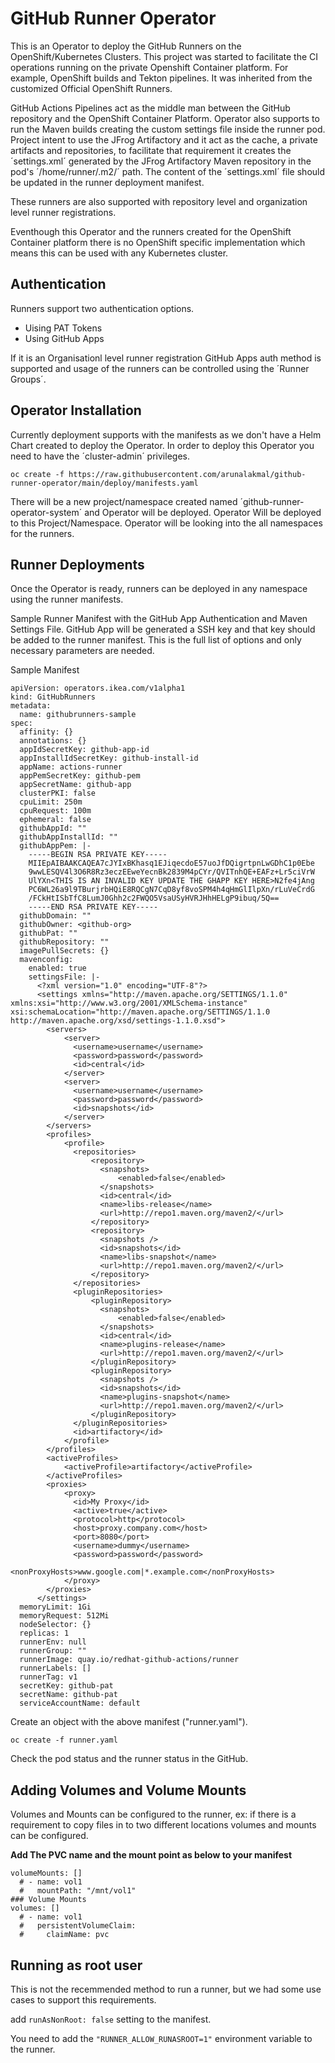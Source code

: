 # GitHub Runner Operator

This is an Operator to deploy the GitHub Runners on the OpenShift/Kubernetes Clusters. This project was started to facilitate the CI operations running on the private Openshift Container platform. For example, OpenShift builds and Tekton pipelines. It was inherited from the customized Official OpenShift Runners. 

GitHub Actions Pipelines act as the middle man between the GitHub repository and the OpenShift Container Platform. Operator also supports to run the Maven builds creating the custom settings file inside the runner pod. Project intent to use the JFrog Artifactory and it act as the cache, a private artifacts and repositories, to facilitate that requirement it creates the ´settings.xml´ generated by the JFrog Artifactory Maven repository in the pod's ´/home/runner/.m2/´ path. The content of the ´settings.xml´ file should be updated in the runner deployment manifest. 

These runners are also supported with repository level and organization level runner registrations. 

Eventhough this Operator and the runners created for the OpenShift Container platform there is no OpenShift specific implementation which means this can be used with any Kubernetes cluster. 

## Authentication

Runners support two authentication options. 
- Uising PAT Tokens
- Using GitHub Apps  

If it is an Organisationl level runner registration GitHub Apps auth method is supported and usage of the runners can be controlled using the ´Runner Groups´. 

## Operator Installation

Currently deployment supports with the manifests as we don't have a Helm Chart created to deploy the Operator. In order to deploy this Operator you need to have the ´cluster-admin´ privileges.

```
oc create -f https://raw.githubusercontent.com/arunalakmal/github-runner-operator/main/deploy/manifests.yaml
```

There will be a new project/namespace created named ´github-runner-operator-system´ and Operator will be deployed. Operator Will be deployed to this Project/Namespace. Operator will be looking into the all namespaces for the runners.  

## Runner Deployments

Once the Operator is ready, runners can be deployed in any namespace using the runner manifests. 

Sample Runner Manifest with the GitHub App Authentication and Maven Settings File. GitHub App will be generated a SSH key and that key should be added to the runner manifest. This is the full list of options and only necessary parameters are needed. 

Sample Manifest 

```
apiVersion: operators.ikea.com/v1alpha1
kind: GitHubRunners
metadata:
  name: githubrunners-sample
spec:
  affinity: {}
  annotations: {}
  appIdSecretKey: github-app-id
  appInstallIdSecretKey: github-install-id
  appName: actions-runner
  appPemSecretKey: github-pem
  appSecretName: github-app
  clusterPKI: false
  cpuLimit: 250m
  cpuRequest: 100m
  ephemeral: false
  githubAppId: ""
  githubAppInstallId: ""
  githubAppPem: |-
    -----BEGIN RSA PRIVATE KEY-----
    MIIEpAIBAAKCAQEA7cJYIxBKhasq1EJiqecdoE57uoJfDQigrtpnLwGDhC1p0Ebe
    9wwLESQV4l3O6R8Rz3eczEEweYecnBk2839M4pCYr/QVITnhQE+EAFz+Lr5ciVrW
    UlYXn<THIS IS AN INVALID KEY UPDATE THE GHAPP KEY HERE>N2fe4jAng
    PC6WL26a9l9TBurjrbHQiE8RQCgN7CqD8yf8voSPM4h4qHmGlIlpXn/rLuVeCrdG
    /FCkHtISbTfC8LumJ0Ghh2c2FWQO5VsaUSyHVRJHhHELgP9ibuq/5Q==
    -----END RSA PRIVATE KEY-----
  githubDomain: ""
  githubOwner: <github-org>
  githubPat: ""
  githubRepository: ""
  imagePullSecrets: {}
  mavenconfig:
    enabled: true
    settingsFile: |-
      <?xml version="1.0" encoding="UTF-8"?>
      <settings xmlns="http://maven.apache.org/SETTINGS/1.1.0" xmlns:xsi="http://www.w3.org/2001/XMLSchema-instance" xsi:schemaLocation="http://maven.apache.org/SETTINGS/1.1.0 http://maven.apache.org/xsd/settings-1.1.0.xsd">
        <servers>
            <server>
              <username>username</username>
              <password>password</password>
              <id>central</id>
            </server>
            <server>
              <username>username</username>
              <password>password</password>
              <id>snapshots</id>
            </server>
        </servers>
        <profiles>
            <profile>
              <repositories>
                  <repository>
                    <snapshots>
                        <enabled>false</enabled>
                    </snapshots>
                    <id>central</id>
                    <name>libs-release</name>
                    <url>http://repo1.maven.org/maven2/</url>
                  </repository>
                  <repository>
                    <snapshots />
                    <id>snapshots</id>
                    <name>libs-snapshot</name>
                    <url>http://repo1.maven.org/maven2/</url>
                  </repository>
              </repositories>
              <pluginRepositories>
                  <pluginRepository>
                    <snapshots>
                        <enabled>false</enabled>
                    </snapshots>
                    <id>central</id>
                    <name>plugins-release</name>
                    <url>http://repo1.maven.org/maven2/</url>
                  </pluginRepository>
                  <pluginRepository>
                    <snapshots />
                    <id>snapshots</id>
                    <name>plugins-snapshot</name>
                    <url>http://repo1.maven.org/maven2/</url>
                  </pluginRepository>
              </pluginRepositories>
              <id>artifactory</id>
            </profile>
        </profiles>
        <activeProfiles>
            <activeProfile>artifactory</activeProfile>
        </activeProfiles>
        <proxies>
            <proxy>
              <id>My Proxy</id>
              <active>true</active>
              <protocol>http</protocol>
              <host>proxy.company.com</host>
              <port>8080</port>
              <username>dummy</username>
              <password>password</password>
              <nonProxyHosts>www.google.com|*.example.com</nonProxyHosts>
            </proxy>
        </proxies>
      </settings>
  memoryLimit: 1Gi
  memoryRequest: 512Mi
  nodeSelector: {}
  replicas: 1
  runnerEnv: null
  runnerGroup: ""
  runnerImage: quay.io/redhat-github-actions/runner
  runnerLabels: []
  runnerTag: v1
  secretKey: github-pat
  secretName: github-pat
  serviceAccountName: default
```

Create an object with the above manifest ("runner.yaml"). 

```
oc create -f runner.yaml
```

Check the pod status and the runner status in the GitHub. 

## Adding Volumes and Volume Mounts

Volumes and Mounts can be configured to the runner, ex: if there is a requirement to copy files in to two different locations volumes and mounts can be configured. 

__Add The PVC name and the mount point as below to your manifest__

```
volumeMounts: []
  # - name: vol1
  #   mountPath: "/mnt/vol1"
### Volume Mounts
volumes: []
  # - name: vol1
  #   persistentVolumeClaim:
  #     claimName: pvc
```

## Running as root user

This is not the recemmended method to run a runner, but we had some use cases to support this requirements. 

add `runAsNonRoot: false` setting to the manifest. 

You need to add the `"RUNNER_ALLOW_RUNASROOT=1"` environment variable to the runner. 